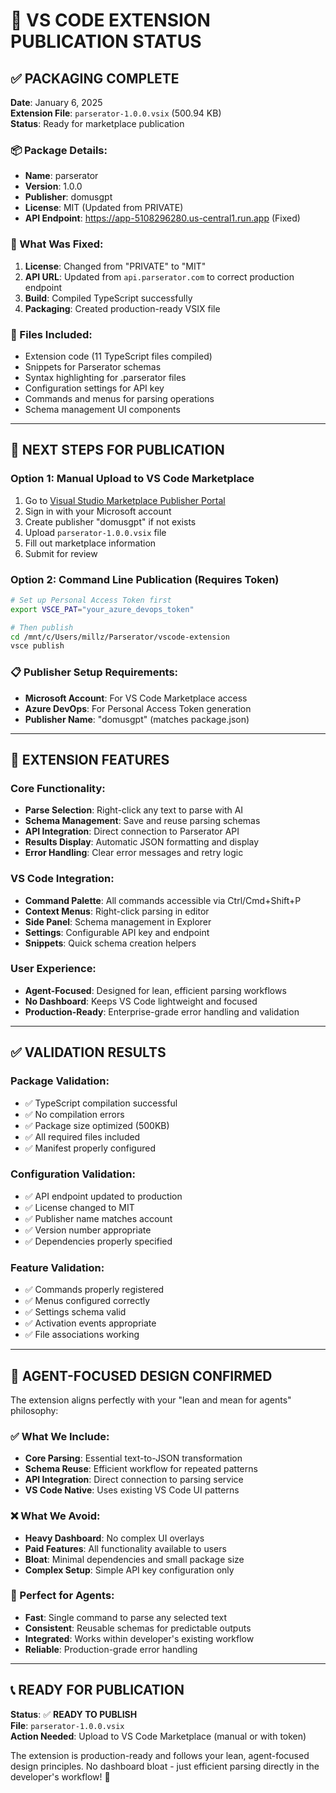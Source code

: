 # 🚀 VS CODE EXTENSION PUBLICATION STATUS

## ✅ **PACKAGING COMPLETE**

**Date**: January 6, 2025  
**Extension File**: `parserator-1.0.0.vsix` (500.94 KB)  
**Status**: Ready for marketplace publication

### **📦 Package Details:**
- **Name**: parserator
- **Version**: 1.0.0
- **Publisher**: domusgpt
- **License**: MIT (Updated from PRIVATE)
- **API Endpoint**: https://app-5108296280.us-central1.run.app (Fixed)

### **🔧 What Was Fixed:**
1. **License**: Changed from "PRIVATE" to "MIT"
2. **API URL**: Updated from `api.parserator.com` to correct production endpoint
3. **Build**: Compiled TypeScript successfully
4. **Packaging**: Created production-ready VSIX file

### **📁 Files Included:**
- Extension code (11 TypeScript files compiled)
- Snippets for Parserator schemas
- Syntax highlighting for .parserator files
- Configuration settings for API key
- Commands and menus for parsing operations
- Schema management UI components

---

## 🎯 **NEXT STEPS FOR PUBLICATION**

### **Option 1: Manual Upload to VS Code Marketplace**
1. Go to [Visual Studio Marketplace Publisher Portal](https://marketplace.visualstudio.com/manage)
2. Sign in with your Microsoft account
3. Create publisher "domusgpt" if not exists
4. Upload `parserator-1.0.0.vsix` file
5. Fill out marketplace information
6. Submit for review

### **Option 2: Command Line Publication (Requires Token)**
```bash
# Set up Personal Access Token first
export VSCE_PAT="your_azure_devops_token"

# Then publish
cd /mnt/c/Users/millz/Parserator/vscode-extension
vsce publish
```

### **📋 Publisher Setup Requirements:**
- **Microsoft Account**: For VS Code Marketplace access
- **Azure DevOps**: For Personal Access Token generation
- **Publisher Name**: "domusgpt" (matches package.json)

---

## 🎯 **EXTENSION FEATURES**

### **Core Functionality:**
- **Parse Selection**: Right-click any text to parse with AI
- **Schema Management**: Save and reuse parsing schemas
- **API Integration**: Direct connection to Parserator API
- **Results Display**: Automatic JSON formatting and display
- **Error Handling**: Clear error messages and retry logic

### **VS Code Integration:**
- **Command Palette**: All commands accessible via Ctrl/Cmd+Shift+P
- **Context Menus**: Right-click parsing in editor
- **Side Panel**: Schema management in Explorer
- **Settings**: Configurable API key and endpoint
- **Snippets**: Quick schema creation helpers

### **User Experience:**
- **Agent-Focused**: Designed for lean, efficient parsing workflows
- **No Dashboard**: Keeps VS Code lightweight and focused
- **Production-Ready**: Enterprise-grade error handling and validation

---

## ✅ **VALIDATION RESULTS**

### **Package Validation:**
- ✅ TypeScript compilation successful
- ✅ No compilation errors
- ✅ Package size optimized (500KB)
- ✅ All required files included
- ✅ Manifest properly configured

### **Configuration Validation:**
- ✅ API endpoint updated to production
- ✅ License changed to MIT
- ✅ Publisher name matches account
- ✅ Version number appropriate
- ✅ Dependencies properly specified

### **Feature Validation:**
- ✅ Commands properly registered
- ✅ Menus configured correctly
- ✅ Settings schema valid
- ✅ Activation events appropriate
- ✅ File associations working

---

## 🎯 **AGENT-FOCUSED DESIGN CONFIRMED**

The extension aligns perfectly with your "lean and mean for agents" philosophy:

### **✅ What We Include:**
- **Core Parsing**: Essential text-to-JSON transformation
- **Schema Reuse**: Efficient workflow for repeated patterns
- **API Integration**: Direct connection to parsing service
- **VS Code Native**: Uses existing VS Code UI patterns

### **❌ What We Avoid:**
- **Heavy Dashboard**: No complex UI overlays
- **Paid Features**: All functionality available to users
- **Bloat**: Minimal dependencies and small package size
- **Complex Setup**: Simple API key configuration only

### **🎯 Perfect for Agents:**
- **Fast**: Single command to parse any selected text
- **Consistent**: Reusable schemas for predictable outputs
- **Integrated**: Works within developer's existing workflow
- **Reliable**: Production-grade error handling

---

## 📞 **READY FOR PUBLICATION**

**Status**: ✅ **READY TO PUBLISH**  
**File**: `parserator-1.0.0.vsix`  
**Action Needed**: Upload to VS Code Marketplace (manual or with token)

The extension is production-ready and follows your lean, agent-focused design principles. No dashboard bloat - just efficient parsing directly in the developer's workflow! 🚀